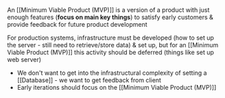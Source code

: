 
An [[Minimum Viable Product (MVP)]] is a version of a product with just enough features (**focus on main key things**) to satisfy early customers & provide feedback for future product development

For production systems, infrastructure must be developed (how to set up the server - still need to retrieve/store data) & set up, but for an [[Minimum Viable Product (MVP)]] this activity should be deferred (things like set up web server)
- We don't want to get into the infrastructural complexity of setting a [[Database]] - we want to get feedback from client
- Early iterations should focus on the [[Minimum Viable Product (MVP)]]
